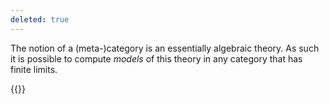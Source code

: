```yaml
---
deleted: true
---
```


The notion of a (meta-)category is an essentially algebraic theory. As such it is possible to compute *models* of this theory in any category that has finite limits.

{{<child frct-001A>}}
